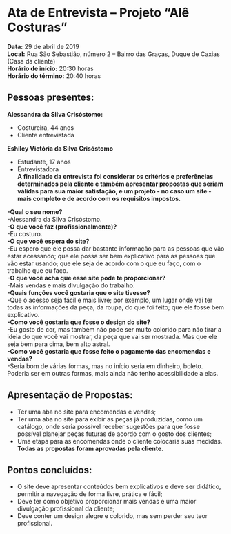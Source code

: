 # Ata de Entrevista – Projeto “Alê Costuras”

__Data:__ 29 de abril de 2019  
__Local:__ Rua São Sebastião, número 2 – Bairro das Graças, Duque de Caxias (Casa da cliente)  
__Horário de início:__  20:30 horas  
__Horário do término:__ 20:40 horas  
## Pessoas presentes:  
__Alessandra da Silva Crisóstomo:__  
* Costureira, 44 anos  
* Cliente entrevistada  

__Eshiley Victória da Silva Crisóstomo__  
* Estudante, 17 anos  
* Entrevistadora   
__A finalidade da entrevista foi considerar os critérios e preferências determinados pela cliente e também apresentar propostas que seriam válidas para sua maior satisfação, e um projeto - no caso um site - mais completo e de acordo com os requisitos impostos.__ 

__\-Qual o seu nome?__  
\-Alessandra da Silva Crisóstomo.  
__\-O que você faz (profissionalmente)?__      
\-Eu costuro.  
__\-O que você espera do site?__  
\-Eu espero que ele possa dar bastante informação para as pessoas que vão estar acessando; que ele possa ser bem explicativo para as pessoas que vão estar usando; que ele seja de acordo com o que eu faço, com o trabalho que eu faço.  
__\-O que você acha que esse site pode te proporcionar?__  
\-Mais vendas e mais divulgação do trabalho.  
__\-Quais funções você gostaria que o site tivesse?__  
\-Que o acesso seja fácil e mais livre; por exemplo, um lugar onde vai ter todas as informações da peça, da roupa, do que foi feito; que ele fosse bem explicativo.  
__\-Como você gostaria que fosse o design do site?__  
\-Eu gosto de cor, mas também não pode ser muito colorido para não tirar a ideia do que você vai mostrar, da peça que vai ser mostrada. Mas que ele seja bem para cima, bem alto astral.  
__\-Como você gostaria que fosse feito o pagamento das encomendas e vendas?__  
\-Seria bom de várias formas, mas no início seria em dinheiro, boleto. Poderia ser em outras formas, mais ainda não tenho acessibilidade a elas.  
## Apresentação de Propostas:  
* Ter uma aba no site para encomendas e vendas;  
* Ter uma aba no site para exibir as peças já produzidas, como um catálogo, onde seria possível receber sugestões para que fosse possível planejar peças futuras de acordo com o gosto dos clientes;  
* Uma etapa para as encomendas onde o cliente colocaria suas medidas.  
__Todas as propostas foram aprovadas pela cliente.__  
## Pontos concluídos:  
* O site deve apresentar conteúdos bem explicativos e deve ser didático, permitir a navegação de forma livre, prática e fácil;  
* Deve ter como objetivo proporcionar mais vendas e uma maior divulgação profissional da cliente;  
* Deve conter um design alegre e colorido, mas sem perder seu teor profissional.  
